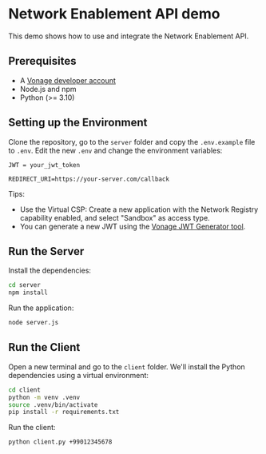 # Network Enablement API demo

This demo shows how to use and integrate the Network Enablement API.

## Prerequisites

* A [Vonage developer account](https://developer.vonage.com/)
* Node.js and npm
* Python (>= 3.10)

## Setting up the Environment

Clone the repository, go to the `server` folder and copy the `.env.example` file to `.env`. Edit the new `.env` and change the environment variables:

```
JWT = your_jwt_token

REDIRECT_URI=https://your-server.com/callback
```

Tips:

* Use the Virtual CSP: Create a new application with the Network Registry capability enabled, and select "Sandbox" as access type. 
* You can generate a new JWT using the [Vonage JWT Generator tool](https://developer.vonage.com/en/jwt).

## Run the Server 

Install the dependencies:

```bash
cd server
npm install
```

Run the application:

```bash
node server.js
```

## Run the Client 

Open a new terminal and go to the `client` folder. We'll install the Python dependencies using a virtual environment:

```bash
cd client
python -m venv .venv
source .venv/bin/activate
pip install -r requirements.txt
```

Run the client:

```bash
python client.py +99012345678
```

